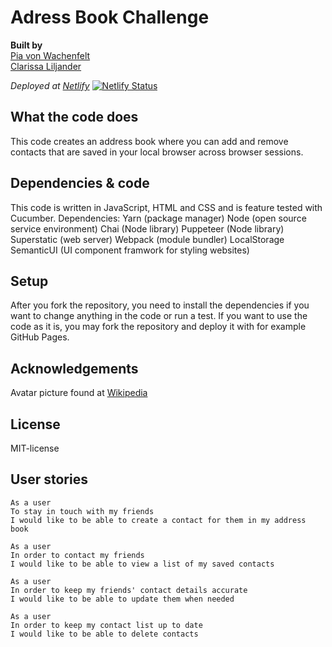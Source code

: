 # Adress Book Challenge
**Built by**   
[Pia von Wachenfelt](https://github.com/piavW)  
[Clarissa Liljander](https://github.com/clalil)

*Deployed at [Netlify](https://myaddressbook.netlify.com/)*
[![Netlify Status](https://api.netlify.com/api/v1/badges/e281fa80-529f-452e-90b7-6a65132927ad/deploy-status)](https://app.netlify.com/sites/myaddressbook/deploys)

## What the code does
This code creates an address book where you can add and remove contacts that are saved in your local browser across browser sessions. 

## Dependencies & code
This code is written in JavaScript, HTML and CSS and is feature tested with Cucumber. 
Dependencies:
Yarn (package manager)
Node (open source service environment)
Chai (Node library)
Puppeteer (Node library)
Superstatic (web server)
Webpack (module bundler)
LocalStorage
SemanticUI (UI component framwork for styling websites)

## Setup
After you fork the repository, you need to install the dependencies if you want to change anything in the code or run a test. If you want to use the code as it is, you may fork the repository and deploy it with for example GitHub Pages. 

## Acknowledgements
Avatar picture found at [Wikipedia](<https://upload.wikimedia.org/wikipedia/commons/2/24/Missing_avatar.svg>)

## License
MIT-license

## User stories  
```
As a user
To stay in touch with my friends
I would like to be able to create a contact for them in my address book  

As a user
In order to contact my friends
I would like to be able to view a list of my saved contacts

As a user
In order to keep my friends' contact details accurate
I would like to be able to update them when needed

As a user
In order to keep my contact list up to date
I would like to be able to delete contacts
```